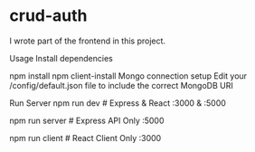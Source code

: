 # crud-auth

I wrote part of the frontend in this project.

Usage
Install dependencies

npm install
npm client-install
Mongo connection setup
Edit your /config/default.json file to include the correct MongoDB URI

Run Server
npm run dev     # Express & React :3000 & :5000

npm run server  # Express API Only :5000

npm run client  # React Client Only :3000
